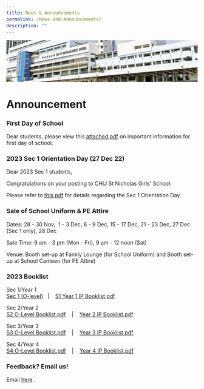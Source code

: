 ```yaml
---
title: News & Announcements
permalink: /News-and-Announcements/
description: ""
---
```

![](/images/Admissions_v2.jpg)


Announcement
============

### First Day of School

Dear students, please view this [attached pdf](/files/2023%20First%20Day%20of%20School%20Info%20.pdf) on important information for first day of school. 

### 2023 Sec 1 Orientation Day (27 Dec 22)

Dear 2023 Sec 1 students,

Congratulations on your posting to CHIJ St Nicholas Girls' School.

Please refer to [this pdf](/files/2023%20Sec%201%20Posting%20Result.pdf) for details regarding the Sec 1 Orientation Day.

### Sale of School Uniform & PE Attire

Dates: 28 - 30 Nov,  1 - 3 Dec, 6 - 9 Dec, 15 - 17 Dec, 21 - 23 Dec, 27 Dec (Sec 1 only), 28 Dec

Sale Time: 9 am - 3 pm (Mon - Fri), 9 am - 12 noon (Sat)

Venue: Booth set-up at Family Lounge (for School Uniform) and Booth set-up at School Canteen (for PE Attire)

### 2023 Booklist

Sec 1/Year 1  
[Sec 1 (O-level)](/files/Sec%201%20O-Level%20booklist.pdf)   |    [S1 Year 1 IP Booklist.pdf](/files/Year%201%20IP%20booklist.pdf)
  
Sec 2/Year 2  
[S2 O-Level Booklist.pdf](/files/Sec%202%20O-Level%20booklist.pdf)    |    [Year 2 IP Booklist.pdf](/files/Year%202%20IP%20booklist.pdf)
  
Sec 3/Year 3  
[S3 O-Level Booklist.pdf](/files/Sec%203%20O-Level%20booklist.pdf)    |    [Year 3 IP Booklist.pdf](/files/Year%203%20IP%20booklist.pdf)

  
Sec 4/Year 4  
[S4 O-Level Booklist.pdf](/files/Sec%204%20O-Level%20booklist.pdf)    |    [Year 4 IP Booklist.pdf](/files/Year%204%20IP%20booklist.pdf)

### Feedback? Email us!

Email [here](mailto:chijsng_sec@moe.edu.sg) .